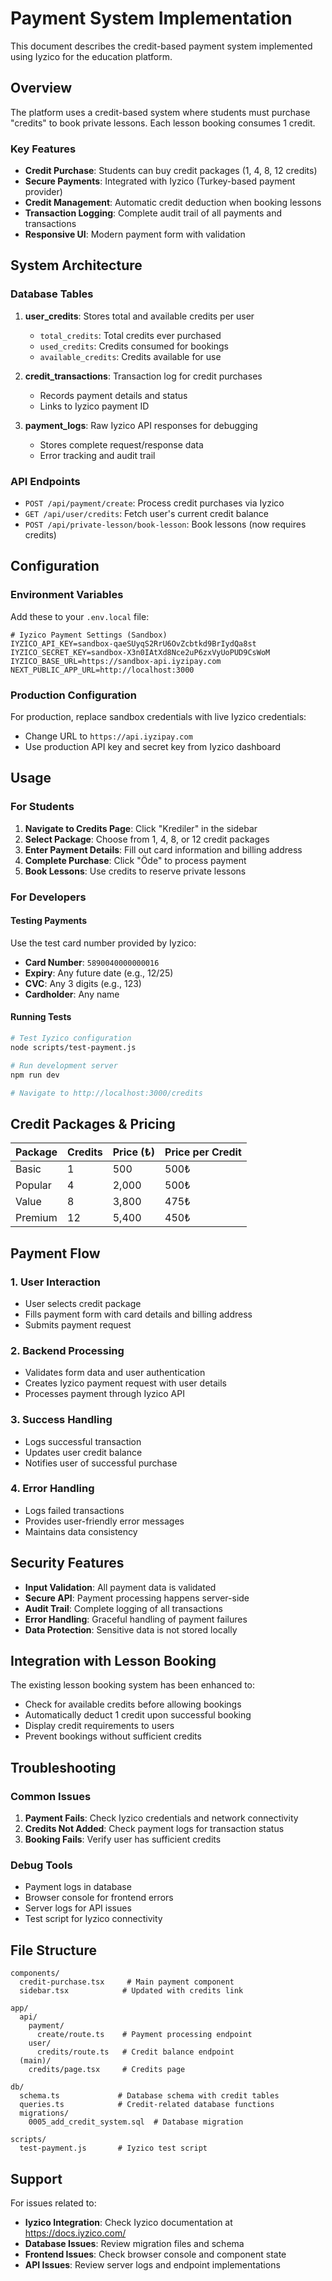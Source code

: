 # Payment System Implementation

This document describes the credit-based payment system implemented using Iyzico for the education platform.

## Overview

The platform uses a credit-based system where students must purchase "credits" to book private lessons. Each lesson booking consumes 1 credit.

### Key Features

- **Credit Purchase**: Students can buy credit packages (1, 4, 8, 12 credits)
- **Secure Payments**: Integrated with Iyzico (Turkey-based payment provider)
- **Credit Management**: Automatic credit deduction when booking lessons
- **Transaction Logging**: Complete audit trail of all payments and transactions
- **Responsive UI**: Modern payment form with validation

## System Architecture

### Database Tables

1. **user_credits**: Stores total and available credits per user
   - `total_credits`: Total credits ever purchased
   - `used_credits`: Credits consumed for bookings
   - `available_credits`: Credits available for use

2. **credit_transactions**: Transaction log for credit purchases
   - Records payment details and status
   - Links to Iyzico payment ID

3. **payment_logs**: Raw Iyzico API responses for debugging
   - Stores complete request/response data
   - Error tracking and audit trail

### API Endpoints

- `POST /api/payment/create`: Process credit purchases via Iyzico
- `GET /api/user/credits`: Fetch user's current credit balance
- `POST /api/private-lesson/book-lesson`: Book lessons (now requires credits)

## Configuration

### Environment Variables

Add these to your `.env.local` file:

```env
# Iyzico Payment Settings (Sandbox)
IYZICO_API_KEY=sandbox-qaeSUyqS2RrU6OvZcbtkd9BrIydQa8st
IYZICO_SECRET_KEY=sandbox-X3n0IAtXd8Nce2uP6zxVyUoPUD9CsWoM
IYZICO_BASE_URL=https://sandbox-api.iyzipay.com
NEXT_PUBLIC_APP_URL=http://localhost:3000
```

### Production Configuration

For production, replace sandbox credentials with live Iyzico credentials:
- Change URL to `https://api.iyzipay.com`
- Use production API key and secret key from Iyzico dashboard

## Usage

### For Students

1. **Navigate to Credits Page**: Click "Krediler" in the sidebar
2. **Select Package**: Choose from 1, 4, 8, or 12 credit packages
3. **Enter Payment Details**: Fill out card information and billing address
4. **Complete Purchase**: Click "Öde" to process payment
5. **Book Lessons**: Use credits to reserve private lessons

### For Developers

#### Testing Payments

Use the test card number provided by Iyzico:
- **Card Number**: `5890040000000016`
- **Expiry**: Any future date (e.g., 12/25)
- **CVC**: Any 3 digits (e.g., 123)
- **Cardholder**: Any name

#### Running Tests

```bash
# Test Iyzico configuration
node scripts/test-payment.js

# Run development server
npm run dev

# Navigate to http://localhost:3000/credits
```

## Credit Packages & Pricing

| Package | Credits | Price (₺) | Price per Credit |
|---------|---------|-----------|------------------|
| Basic   | 1       | 500       | 500₺            |
| Popular | 4       | 2,000     | 500₺            |
| Value   | 8       | 3,800     | 475₺            |
| Premium | 12      | 5,400     | 450₺            |

## Payment Flow

### 1. User Interaction
- User selects credit package
- Fills payment form with card details and billing address
- Submits payment request

### 2. Backend Processing
- Validates form data and user authentication
- Creates Iyzico payment request with user details
- Processes payment through Iyzico API

### 3. Success Handling
- Logs successful transaction
- Updates user credit balance
- Notifies user of successful purchase

### 4. Error Handling
- Logs failed transactions
- Provides user-friendly error messages
- Maintains data consistency

## Security Features

- **Input Validation**: All payment data is validated
- **Secure API**: Payment processing happens server-side
- **Audit Trail**: Complete logging of all transactions
- **Error Handling**: Graceful handling of payment failures
- **Data Protection**: Sensitive data is not stored locally

## Integration with Lesson Booking

The existing lesson booking system has been enhanced to:
- Check for available credits before allowing bookings
- Automatically deduct 1 credit upon successful booking
- Display credit requirements to users
- Prevent bookings without sufficient credits

## Troubleshooting

### Common Issues

1. **Payment Fails**: Check Iyzico credentials and network connectivity
2. **Credits Not Added**: Check payment logs for transaction status
3. **Booking Fails**: Verify user has sufficient credits

### Debug Tools

- Payment logs in database
- Browser console for frontend errors
- Server logs for API issues
- Test script for Iyzico connectivity

## File Structure

```
components/
  credit-purchase.tsx     # Main payment component
  sidebar.tsx            # Updated with credits link

app/
  api/
    payment/
      create/route.ts    # Payment processing endpoint
    user/
      credits/route.ts   # Credit balance endpoint
  (main)/
    credits/page.tsx     # Credits page

db/
  schema.ts             # Database schema with credit tables
  queries.ts            # Credit-related database functions
  migrations/
    0005_add_credit_system.sql  # Database migration

scripts/
  test-payment.js       # Iyzico test script
```

## Support

For issues related to:
- **Iyzico Integration**: Check Iyzico documentation at https://docs.iyzico.com/
- **Database Issues**: Review migration files and schema
- **Frontend Issues**: Check browser console and component state
- **API Issues**: Review server logs and endpoint implementations 